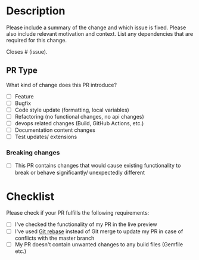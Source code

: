 # Description

Please include a summary of the change and which issue is fixed.
Please also include relevant motivation and context.
List any dependencies that are required for this change.

Closes # (issue).

## PR Type

What kind of change does this PR introduce?

<!-- Please check the one that applies to this PR using "x". -->

- [ ] Feature
- [ ] Bugfix
- [ ] Code style update (formatting, local variables)
- [ ] Refactoring (no functional changes, no api changes)
- [ ] devops related changes (Build, GitHub Actions, etc.)
- [ ] Documentation content changes
- [ ] Test updates/ extensions

### Breaking changes

- [ ] This PR contains changes that would cause existing functionality to break or behave significantly/ unexpectedly different

# Checklist

Please check if your PR fulfills the following requirements:

- [ ] I've checked the functionality of my PR in the live preview
- [ ] I've used <u>Git rebase</u> instead of Git merge to update my PR in case of conflicts with the master branch
- [ ] My PR doesn't contain unwanted changes to any build files (Gemfile etc.)